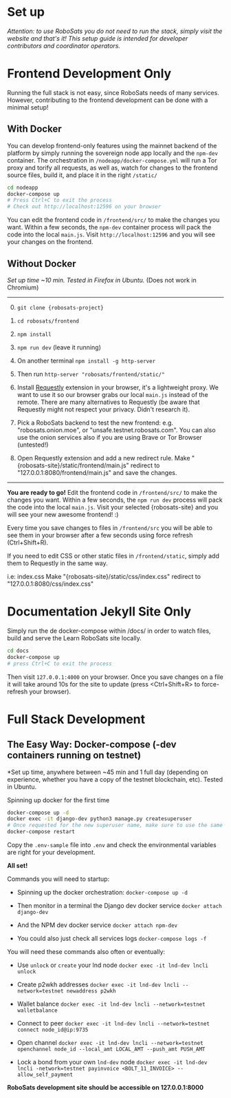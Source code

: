 # Set up
*Attention: to use RoboSats you do not need to run the stack, simply visit the website and that's it! This setup guide is intended for developer contributors and coordinator operators.*

# Frontend Development Only
Running the full stack is not easy, since RoboSats needs of many services. However, contributing to the frontend development can be done with a minimal setup!
## With Docker
You can develop frontend-only features using the mainnet backend of the platform by simply running the sovereign node app locally and the `npm-dev` container. The orchestration in `/nodeapp/docker-compose.yml` will run a Tor proxy and torify all requests, as well as, watch for changes to the frontend source files, build it, and place it in the right `/static/`

```bash
cd nodeapp
docker-compose up
# Press Ctrl+C to exit the process
# Check out http://localhost:12596 on your browser
```

You can edit the frontend code in `/frontend/src/` to make the changes you want. Within a few seconds, the `npm-dev` container process will pack the code into the local `main.js`. Visit `http://localhost:12596` and you will see your changes on the frontend.


## Without Docker

*Set up time ~10 min. Tested in Firefox in Ubuntu.* (Does not work in Chromium)

------------------------

0. `git clone {robosats-project}`

1. `cd robosats/frontend`

2. `npm install`

3. `npm run dev` (leave it running)

4. On another terminal `npm install -g http-server`

5. Then run `http-server "robosats/frontend/static/"`

6. Install [Requestly](https://requestly.io/) extension in your browser, it's a lightweight proxy. We want to use it so our browser grabs our local `main.js` instead of the remote. There are many alternatives to Requestly (be aware that Requestly might not respect your privacy. Didn't research it).

7. Pick a RoboSats backend to test the new frontend: e.g. "robosats.onion.moe", or "unsafe.testnet.robosats.com". You can also use the onion services also if you are using Brave or Tor Browser (untested!)

8. Open Requestly extension and add a new redirect rule. Make  "{robosats-site}/static/frontend/main.js" redirect to "127.0.0.1:8080/frontend/main.js" and save the changes.

-------------------

**You are ready to go!** Edit the frontend code in `/frontend/src/` to make the changes you want. Within a few seconds, the `npm run dev` process will pack the code into the local `main.js`. Visit your selected {robosats-site} and you will see your new awesome frontend! :)

Every time you save changes to files in `/frontend/src` you will be able to see them in your browser after a few seconds using force refresh (Ctrl+Shift+R).

If you need to edit CSS or other static files in `/frontend/static`, simply add them to Requestly in the same way.

i.e: index.css
Make "{robosats-site}/static/css/index.css" redirect to "127.0.0.1:8080/css/index.css"

# Documentation Jekyll Site Only
Simply run the de docker-compose within /docs/ in order to watch files, build and serve the Learn RoboSats site locally.
```bash
cd docs
docker-compose up
# press Ctrl+C to exit the process
```
Then visit `127.0.0.1:4000` on your browser. Once you save changes on a file it will take around 10s for the site to update (press <Ctrl+Shift+R> to force-refresh your browser).

# Full Stack Development
## The Easy Way: Docker-compose (-dev containers running on testnet)

*Set up time, anywhere between ~45 min and 1 full day (depending on experience, whether you have a copy of the testnet blockchain, etc). Tested in Ubuntu.

Spinning up docker for the first time
```bash
docker-compose up -d
docker exec -it django-dev python3 manage.py createsuperuser
# Once requested for the new superuser name, make sure to use the same name you have in the .env-sample variable ESCROW_USERNAME. By default 'admin'.
docker-compose restart
```
Copy the `.env-sample` file into `.env` and check the environmental variables are right for your development.

**All set!**

Commands you will need to startup:

* Spinning up the docker orchestration:
`docker-compose up -d`

* Then monitor in a terminal the Django dev docker service
`docker attach django-dev`

* And the NPM dev docker service
`docker attach npm-dev`

* You could also just check all services logs
`docker-compose logs -f`

You will need these commands also often or eventually:

* Use `unlock` or `create` your lnd node
`docker exec -it lnd-dev lncli unlock`

* Create p2wkh addresses
`docker exec -it lnd-dev lncli --network=testnet newaddress p2wkh`

* Wallet balance
`docker exec -it lnd-dev lncli --network=testnet walletbalance`

* Connect to peer
`docker exec -it lnd-dev lncli --network=testnet connect node_id@ip:9735`

* Open channel
`docker exec -it lnd-dev lncli --network=testnet openchannel node_id --local_amt LOCAL_AMT --push_amt PUSH_AMT`

* Lock a bond from your own `lnd-dev` node
`docker exec -it lnd-dev lncli -network=testnet payinvoice <BOLT_11_INVOICE> --allow_self_payment`

**RoboSats development site should be accessible on 127.0.0.1:8000**
